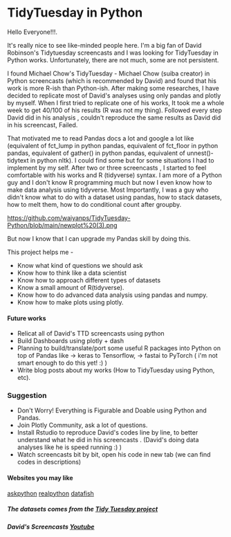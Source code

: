 # TidyTuesday in Python





Hello Everyone!!!. 

   It's really nice to see like-minded people here. I'm a big fan of David Robinson's Tidytuesday screencasts and I was looking for TidyTuesday in Python works. Unfortunately, there are not much, some are not persistent.
        
   I found Michael Chow's TidyTuesday - Michael Chow (suiba creator) in Python screencasts (which is recommended by David) and found that his work is more R-ish than Python-ish. After making some researches, I have decided to replicate most of David's analyses using only pandas and plotly by myself.
When I first tried to replicate one of his works, It took me a whole week to get 40/100 of his results (R was not my thing). Followed every step David did in his analysis , couldn't reproduce the same results as David did in his screencast, Failed.

  That motivated me to read Pandas docs a lot and google a lot like (equivalent of fct_lump in python pandas, equivalent of fct_floor in python pandas, equivalent of gather() in python pandas, equivalent of unnest()-tidytext in python nltk). I could find some but for some situations I had to implement by my self.
After two or three screencasts , I started to feel comfortable with his works and R (tidyverse) syntax. I am more of a Python guy and I don't know R programming much but now I even know how to make data analysis using tidyverse. Most Importantly, I was a guy who didn't know what to do with a dataset using pandas, how to stack datasets, how to melt them, how to do conditional count after groupby.

https://github.com/waiyanps/TidyTuesday-Python/blob/main/newplot%20(3).png

But now I know that I can upgrade my Pandas skill by doing this.

This project helps me -

- Know what kind of questions we should ask
- Know how to think like a data scientist
- Know how to approach different types of datasets
- Know a small amount of R(tidyverse).
- Know how to do advanced data analysis using pandas and numpy.
- Know how to make plots using plotly.


#### Future works

- Relicat all of David's TTD screencasts using python
- Build Dashboards using plotly + dash
- Planning to build/translate/port some useful R packages into Python on top of Pandas like
-> keras to Tensorflow,
-> fastai to PyTorch ( i'm not smart enough to do this yet! :) )
- Write blog posts about my works (How to TidyTuesday using Python, etc).


### Suggestion
- Don't Worry! Everything is Figurable and Doable using Python and Pandas.
- Join Plotly Community, ask a lot of questions.
- Install Rstudio to reproduce David's codes line by line, to better understand what he did in his screencasts . (David's doing data analyses like he is speed running :) )
- Watch screencasts bit by bit, open his code in new tab (we can find codes in descriptions)

#### Websites you may like

[askpython](https://www.askpython.com/)
[realpython](https://realpython.com/)
[datafish](https://datatofish.com/)

##### The datasets comes from the [Tidy Tuesday project](https://github.com/rfordatascience/tidytuesday)
##### David's Screencasts [Youtube](https://github.com/dgrtwo/data-screencasts)



